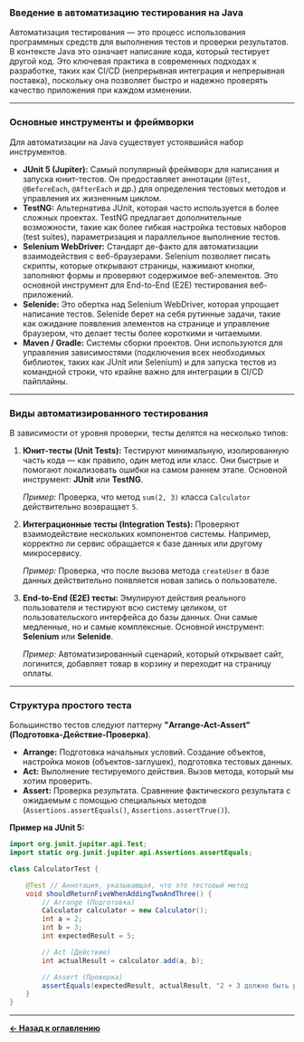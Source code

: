 ### Введение в автоматизацию тестирования на Java

Автоматизация тестирования — это процесс использования программных средств для выполнения тестов и проверки результатов. В контексте Java это означает написание кода, который тестирует другой код. Это ключевая практика в современных подходах к разработке, таких как CI/CD (непрерывная интеграция и непрерывная поставка), поскольку она позволяет быстро и надежно проверять качество приложения при каждом изменении.

-----

### Основные инструменты и фреймворки

Для автоматизации на Java существует устоявшийся набор инструментов.

* **JUnit 5 (Jupiter):** Самый популярный фреймворк для написания и запуска юнит-тестов. Он предоставляет аннотации (`@Test`, `@BeforeEach`, `@AfterEach` и др.) для определения тестовых методов и управления их жизненным циклом.
* **TestNG:** Альтернатива JUnit, которая часто используется в более сложных проектах. TestNG предлагает дополнительные возможности, такие как более гибкая настройка тестовых наборов (test suites), параметризация и параллельное выполнение тестов.
* **Selenium WebDriver:** Стандарт де-факто для автоматизации взаимодействия с веб-браузерами. Selenium позволяет писать скрипты, которые открывают страницы, нажимают кнопки, заполняют формы и проверяют содержимое веб-элементов. Это основной инструмент для End-to-End (E2E) тестирования веб-приложений.
* **Selenide:** Это обертка над Selenium WebDriver, которая упрощает написание тестов. Selenide берет на себя рутинные задачи, такие как ожидание появления элементов на странице и управление браузером, что делает тесты более короткими и читаемыми.
* **Maven / Gradle:** Системы сборки проектов. Они используются для управления зависимостями (подключения всех необходимых библиотек, таких как JUnit или Selenium) и для запуска тестов из командной строки, что крайне важно для интеграции в CI/CD пайплайны.

-----

### Виды автоматизированного тестирования

В зависимости от уровня проверки, тесты делятся на несколько типов:

1.  **Юнит-тесты (Unit Tests):** Тестируют минимальную, изолированную часть кода — как правило, один метод или класс. Они быстрые и помогают локализовать ошибки на самом раннем этапе. Основной инструмент: **JUnit** или **TestNG**.

    *Пример:* Проверка, что метод `sum(2, 3)` класса `Calculator` действительно возвращает `5`.

2.  **Интеграционные тесты (Integration Tests):** Проверяют взаимодействие нескольких компонентов системы. Например, корректно ли сервис обращается к базе данных или другому микросервису.

    *Пример:* Проверка, что после вызова метода `createUser` в базе данных действительно появляется новая запись о пользователе.

3.  **End-to-End (E2E) тесты:** Эмулируют действия реального пользователя и тестируют всю систему целиком, от пользовательского интерфейса до базы данных. Они самые медленные, но и самые комплексные. Основной инструмент: **Selenium** или **Selenide**.

    *Пример:* Автоматизированный сценарий, который открывает сайт, логинится, добавляет товар в корзину и переходит на страницу оплаты.

-----

### Структура простого теста

Большинство тестов следуют паттерну **"Arrange-Act-Assert" (Подготовка-Действие-Проверка)**.

* **Arrange:** Подготовка начальных условий. Создание объектов, настройка моков (объектов-заглушек), подготовка тестовых данных.
* **Act:** Выполнение тестируемого действия. Вызов метода, который мы хотим проверить.
* **Assert:** Проверка результата. Сравнение фактического результата с ожидаемым с помощью специальных методов (`Assertions.assertEquals()`, `Assertions.assertTrue()`).

**Пример на JUnit 5:**

```java
import org.junit.jupiter.api.Test;
import static org.junit.jupiter.api.Assertions.assertEquals;

class CalculatorTest {

    @Test // Аннотация, указывающая, что это тестовый метод
    void shouldReturnFiveWhenAddingTwoAndThree() {
        // Arrange (Подготовка)
        Calculator calculator = new Calculator();
        int a = 2;
        int b = 3;
        int expectedResult = 5;

        // Act (Действие)
        int actualResult = calculator.add(a, b);

        // Assert (Проверка)
        assertEquals(expectedResult, actualResult, "2 + 3 должно быть равно 5");
    }
}
```

-----

[**&#x2190; Назад к оглавлению**](README.md)